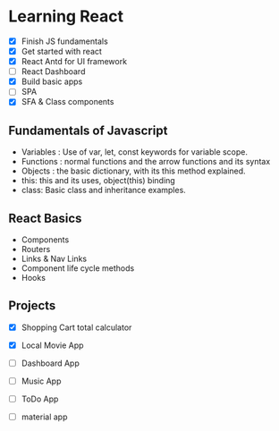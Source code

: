# Learning React

- [x] Finish JS fundamentals
- [x] Get started with react
- [x] React Antd for UI framework
- [ ] React Dashboard
- [x] Build basic apps
- [ ] SPA
- [x] SFA & Class components

## Fundamentals of Javascript

- Variables : Use of var, let, const keywords for variable scope.
- Functions : normal functions and the arrow functions and its syntax
- Objects : the basic dictionary, with its this method explained.
- this: this and its uses, object(this) binding
- class: Basic class and inheritance examples.

## React Basics

- Components
- Routers
- Links & Nav Links
- Component life cycle methods
- Hooks

## Projects

- [x] Shopping Cart total calculator
- [x] Local Movie App
- [ ] Dashboard App
- [ ] Music App
- [ ] ToDo App
- [ ] material app

